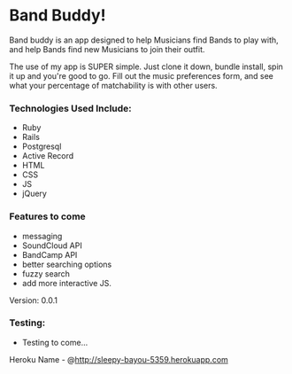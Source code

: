 # Band Buddy!

Band buddy is an app designed to help Musicians find Bands to play with, and help Bands find new Musicians to join their outfit.  

The use of my app is SUPER simple.  Just clone it down, bundle install, spin it up and you're good to go.  Fill out the music preferences form, and see what your percentage of matchability is with other users.  

### Technologies Used Include:
- Ruby
- Rails
- Postgresql
- Active Record
- HTML
- CSS
- JS
- jQuery


### Features to come
- messaging
- SoundCloud API
- BandCamp API
- better searching options
- fuzzy search
- add more interactive JS.

Version: 0.0.1

### Testing:

- Testing to come...

Heroku Name - @http://sleepy-bayou-5359.herokuapp.com
